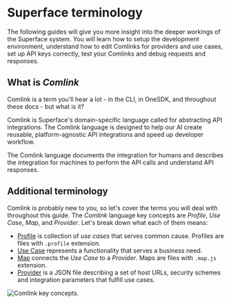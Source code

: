 # Superface terminology

The following guides will give you more insight into the deeper workings of the Superface system. You will learn how to setup the development environment, understand how to edit Comlinks for providers and use cases, set up API keys correctly, test your Comlinks and debug requests and responses.

## What is _Comlink_

Comlink is a term you'll hear a lot - in the CLI, in OneSDK, and throughout these docs - but what is it?

Comlink is Superface's domain-specific language called for abstracting API integrations. The Comlink language is designed to help our AI create reusable, platform-agnostic API integrations and speed up developer workflow.

The Comlink language documents the integration for humans and describes the integration for machines to perform the API calls and understand API responses.

## Additional terminology

Comlink is probably new to you, so let's cover the terms you will deal with throughout this guide. The _Comlink_ language key concepts are _Profile_, _Use Case_, _Map_, and _Provider_. Let's break down what each of them means:

- [Profile](../reference/glossary.md#profile) is collection of _use cases_ that serves common cause. Profiles are files with `.profile` extension.
- [Use Case](../reference/glossary.md#use-case) represents a functionality that serves a business need.
- [Map](../reference/glossary.md#map) connects the _Use Case_ to a _Provider_. Maps are files with `.map.js` extension.
- [Provider](../reference/glossary.md#provider) is a JSON file describing a set of host URLs, security schemes and integration parameters that fulfill use cases.

![Comlink key concepts.](../../assets/comlink-key-concepts-2023.png)
